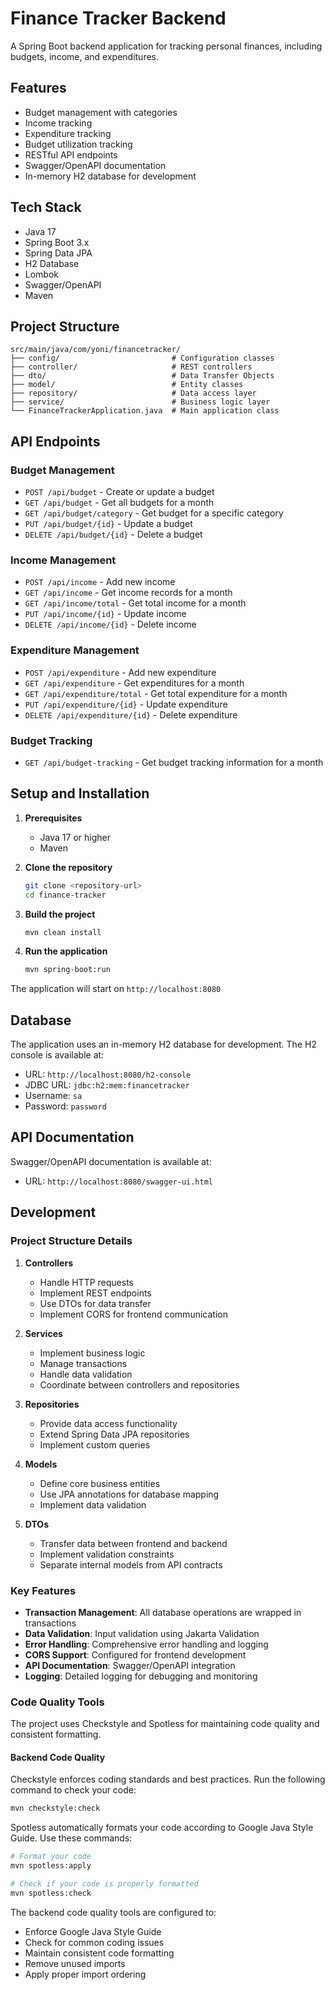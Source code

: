 # Finance Tracker Backend

A Spring Boot backend application for tracking personal finances, including budgets, income, and expenditures.

## Features

- Budget management with categories
- Income tracking
- Expenditure tracking
- Budget utilization tracking
- RESTful API endpoints
- Swagger/OpenAPI documentation
- In-memory H2 database for development

## Tech Stack

- Java 17
- Spring Boot 3.x
- Spring Data JPA
- H2 Database
- Lombok
- Swagger/OpenAPI
- Maven

## Project Structure

```
src/main/java/com/yoni/financetracker/
├── config/                         # Configuration classes
├── controller/                     # REST controllers
├── dto/                            # Data Transfer Objects
├── model/                          # Entity classes
├── repository/                     # Data access layer
├── service/                        # Business logic layer
└── FinanceTrackerApplication.java  # Main application class
```

## API Endpoints

### Budget Management
- `POST /api/budget` - Create or update a budget
- `GET /api/budget` - Get all budgets for a month
- `GET /api/budget/category` - Get budget for a specific category
- `PUT /api/budget/{id}` - Update a budget
- `DELETE /api/budget/{id}` - Delete a budget

### Income Management
- `POST /api/income` - Add new income
- `GET /api/income` - Get income records for a month
- `GET /api/income/total` - Get total income for a month
- `PUT /api/income/{id}` - Update income
- `DELETE /api/income/{id}` - Delete income

### Expenditure Management
- `POST /api/expenditure` - Add new expenditure
- `GET /api/expenditure` - Get expenditures for a month
- `GET /api/expenditure/total` - Get total expenditure for a month
- `PUT /api/expenditure/{id}` - Update expenditure
- `DELETE /api/expenditure/{id}` - Delete expenditure

### Budget Tracking
- `GET /api/budget-tracking` - Get budget tracking information for a month

## Setup and Installation

1. **Prerequisites**
   - Java 17 or higher
   - Maven

2. **Clone the repository**
   ```bash
   git clone <repository-url>
   cd finance-tracker
   ```

3. **Build the project**
   ```bash
   mvn clean install
   ```

4. **Run the application**
   ```bash
   mvn spring-boot:run
   ```

The application will start on `http://localhost:8080`

## Database

The application uses an in-memory H2 database for development. The H2 console is available at:
- URL: `http://localhost:8080/h2-console`
- JDBC URL: `jdbc:h2:mem:financetracker`
- Username: `sa`
- Password: `password`

## API Documentation

Swagger/OpenAPI documentation is available at:
- URL: `http://localhost:8080/swagger-ui.html`

## Development

### Project Structure Details

1. **Controllers**
   - Handle HTTP requests
   - Implement REST endpoints
   - Use DTOs for data transfer
   - Implement CORS for frontend communication

2. **Services**
   - Implement business logic
   - Manage transactions
   - Handle data validation
   - Coordinate between controllers and repositories

3. **Repositories**
   - Provide data access functionality
   - Extend Spring Data JPA repositories
   - Implement custom queries

4. **Models**
   - Define core business entities
   - Use JPA annotations for database mapping
   - Implement data validation

5. **DTOs**
   - Transfer data between frontend and backend
   - Implement validation constraints
   - Separate internal models from API contracts

### Key Features

- **Transaction Management**: All database operations are wrapped in transactions
- **Data Validation**: Input validation using Jakarta Validation
- **Error Handling**: Comprehensive error handling and logging
- **CORS Support**: Configured for frontend development
- **API Documentation**: Swagger/OpenAPI integration
- **Logging**: Detailed logging for debugging and monitoring

### Code Quality Tools

The project uses Checkstyle and Spotless for maintaining code quality and consistent formatting.

#### Backend Code Quality
Checkstyle enforces coding standards and best practices. Run the following command to check your code:
```bash
mvn checkstyle:check
```

Spotless automatically formats your code according to Google Java Style Guide. Use these commands:
```bash
# Format your code
mvn spotless:apply

# Check if your code is properly formatted
mvn spotless:check
```

The backend code quality tools are configured to:
- Enforce Google Java Style Guide
- Check for common coding issues
- Maintain consistent code formatting
- Remove unused imports
- Apply proper import ordering